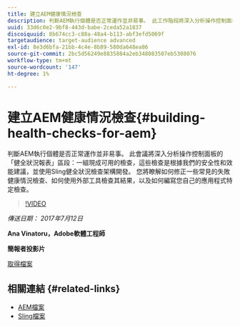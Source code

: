 ```yaml
---
title: 建立AEM健康情況檢查
description: 判斷AEM執行個體是否正常運作並非易事。 此工作階段將深入分析操作控制面板的「健全狀況報表」區段。
uuid: 33d6c0e2-9bf8-443d-babe-2ceda52a1837
discoiquuid: 8b674cc3-c88a-48a4-b113-abf3efd5069f
targetaudience: target-audience advanced
exl-id: 8e3d6bfa-21bb-4c4e-8b89-580da648ea86
source-git-commit: 2bc5d56249e8835884a2eb348083507eb5308076
workflow-type: tm+mt
source-wordcount: '147'
ht-degree: 1%

---
```


# 建立AEM健康情況檢查{#building-health-checks-for-aem}

判斷AEM執行個體是否正常運作並非易事。 此會議將深入分析操作控制面板的「健全狀況報表」區段：一組現成可用的檢查，這些檢查是根據我們的安全性和效能建議，並使用Sling健全狀況檢查架構開發。 您將瞭解如何修正一些常見的失敗健康情況檢查、如何使用外部工具檢查其結果，以及如何編寫您自己的應用程式特定檢查。

>[!VIDEO](https://video.tv.adobe.com/v/19026/?quality=9)

*傳送日期： 2017年7月12日*

**Ana Vinatoru，Adobe軟體工程師**

**簡報者投影片**

[取得檔案](assets/aem-gems-health-checks-for-aem.pdf)

## 相關連結 {#related-links}

* [AEM檔案](https://docs.adobe.com/docs/en/aem/6-3/administer/operations/operations-dashboard.html#Health%20Reports)
* [Sling檔案](https://sling.apache.org/documentation/bundles/sling-health-check-tool.html)